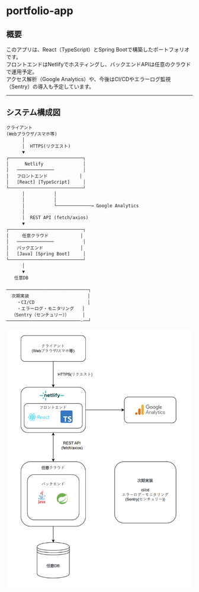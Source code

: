 # portfolio-app

## 概要

このアプリは、React（TypeScript）とSpring Bootで構築したポートフォリオです。  
フロントエンドはNetlifyでホスティングし、バックエンドAPIは任意のクラウドで運用予定。  
アクセス解析（Google Analytics）や、今後はCI/CDやエラーログ監視（Sentry）の導入も予定しています。

---

## システム構成図

```plaintext
クライアント
(Webブラウザ/スマホ等)
      │
      │  HTTPS(リクエスト)
      ▼
┌────────────────────────────┐
│      Netlify               │
│   ──────────────           │
│   フロントエンド            │
│   [React] [TypeScript]     │
└────────────────────────────┘
      │           │
      │           │
      │           └─────────────→ Google Analytics
      │
      │  REST API (fetch/axios)
      ▼
┌────────────────────────────┐
│     任意クラウド            │
│   ──────────────           │
│   バックエンド              │
│   [Java] [Spring Boot]     │
└────────────────────────────┘
      │
      ▼
   任意DB

───────────────────────────────┐
  次期実装                      │     
    ・CI/CD                    │
    ・エラーログ・モニタリング   │
  （Sentry（センチュリー））     │
────────────────────────────-──┘

```


<img src="/architect-infomation/architect.png" alt="構成図" width="600" />